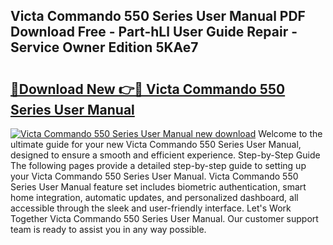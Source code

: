 ## Victa Commando 550 Series User Manual PDF Download Free - Part-hLl User Guide Repair - Service Owner Edition 5KAe7

# <h2><a href="http://bc69778.oget.top/?id=Victa+Commando+550+Series+User+Manual">🔗Download New 👉🔴 Victa Commando 550 Series User Manual</a></h2>

[![Victa Commando 550 Series User Manual new download](https://i.imgur.com/5g1atiW.png)](http://bc69778.oget.top/?id=Victa+Commando+550+Series+User+Manual)
Welcome to the ultimate guide for your new Victa Commando 550 Series User Manual, designed to ensure a smooth and efficient experience. Step-by-Step Guide The following pages provide a detailed step-by-step guide to setting up your Victa Commando 550 Series User Manual. Victa Commando 550 Series User Manual feature set includes biometric authentication, smart home integration, automatic updates, and personalized dashboard, all accessible through the sleek and user-friendly interface. Let's Work Together Victa Commando 550 Series User Manual. Our customer support team is ready to assist you in any way possible.
